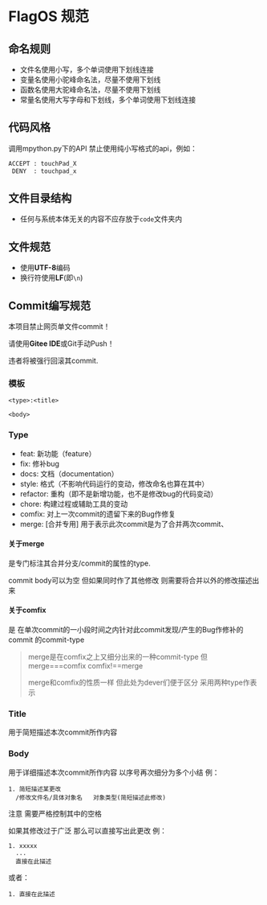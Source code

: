 # FlagOS 规范

## 命名规则
- 文件名使用小写，多个单词使用下划线连接
- 变量名使用小驼峰命名法，尽量不使用下划线
- 函数名使用大驼峰命名法，尽量不使用下划线
- 常量名使用大写字母和下划线，多个单词使用下划线连接

## 代码风格

调用mpython.py下的API 禁止使用纯小写格式的api，例如：
```python
ACCEPT : touchPad_X
 DENY  : touchpad_x
```

## 文件目录结构
- 任何与系统本体无关的内容不应存放于`code`文件夹内

## 文件规范

- 使用**UTF-8**编码
- 换行符使用**LF**(即`\n`)

## Commit编写规范

本项目禁止网页单文件commit！

请使用**Gitee IDE**或Git手动Push！

违者将被强行回滚其commit.

### 模板
```text
<type>:<title>

<body>
```
### Type
- feat: 新功能（feature）
- fix: 修补bug
- docs: 文档（documentation）
- style: 格式（不影响代码运行的变动，修改命名也算在其中）
- refactor: 重构（即不是新增功能，也不是修改bug的代码变动）
- chore: 构建过程或辅助工具的变动
- comfix: 对上一次commit的遗留下来的Bug作修复
- merge: [合并专用] 用于表示此次commit是为了合并两次commit、
#### 关于merge
是专门标注其合并分支/commit的属性的type.

commit body可以为空 但如果同时作了其他修改 则需要将合并以外的修改描述出来

#### 关于comfix

是 在单次commit的一小段时间之内针对此commit发现/产生的Bug作修补的commit 的commit-type

> merge是在comfix之上又细分出来的一种commit-type 但merge===comfix comfix!==merge
>
> merge和comfix的性质一样 但此处为dever们便于区分 采用两种type作表示
### Title
用于简短描述本次commit所作内容
### Body
用于详细描述本次commit所作内容 以序号再次细分为多个小结 例：
```text
1. 简短描述某更改
  /修改文件名/具体对象名   对象类型(简短描述此修改)
```
注意 需要严格控制其中的空格

如果其修改过于广泛 那么可以直接写出此更改 例：
```text
1. xxxxx
  ...
  直接在此描述
```
或者：
```text
1. 直接在此描述
```


